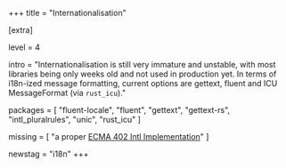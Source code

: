 +++
title = "Internationalisation"

[extra]

level = 4

intro = "Internationalisation is still very immature and unstable, with most libraries being only weeks old and not used in production yet. In terms of i18n-ized message formatting, current options are gettext, fluent and ICU MessageFormat (via `rust_icu`)."


packages = [
  "fluent-locale",
  "fluent",
  "gettext",
  "gettext-rs",
  "intl_pluralrules",
  "unic",
  "rust_icu"
]

missing = [
  "a proper [ECMA 402 Intl Implementation](https://github.com/rust-lang/rfcs/issues/858)"
]

newstag = "i18n"
+++
